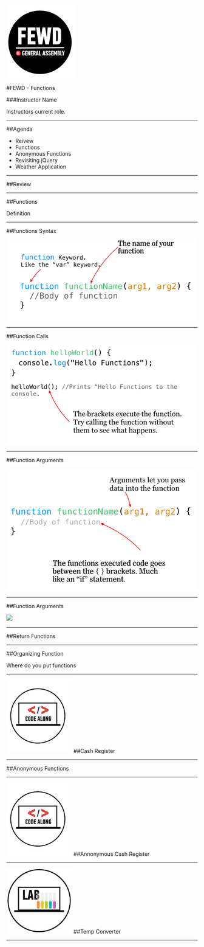 ![GeneralAssemb.ly](../../img/icons/FEWD_Logo.png)

#FEWD - Functions

###Instructor Name

Instructors current role.

---


##Agenda

*	Reivew
*	Functions
*	Anonymous Functions
*	Revisiting jQuery
*	Weather Application

---


##Review

---

##Functions

Definition

---

##Functions Syntax

![](../../img/unit_2/functions_syntax.png)

---

##Function Calls

![](../../img/unit_2/function_calls.png)

---

##Function Arguments

![](../../img/unit_2/argument_syntax.png)

---


##Function Arguments



![](../../img/unit_2/function_call_argument)

---


##Return Functions

---

##Organizing Function 

Where do you put functions

---

![GeneralAssemb.ly](../../img/icons/code_along.png)
##Cash Register

---


##Anonymous Functions


---

![GeneralAssemb.ly](../../img/icons/code_along.png)
##Annonymous Cash Register

---


![GeneralAssemb.ly](../../img/icons/exercise_icon_md.png)
##Temp Converter

---


